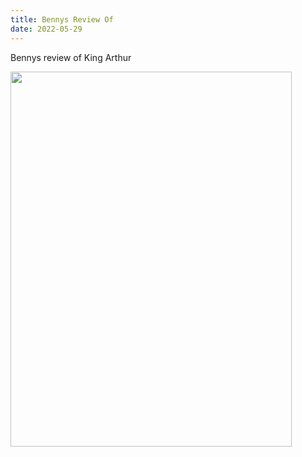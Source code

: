 ```yaml
---
title: Bennys Review Of
date: 2022-05-29
---
```


<p>Bennys review of King Arthur</p>
<img src="https://joshnicholas.micro.blog/uploads/2022/791eba2248.jpg" width="450" height="600" alt="" />